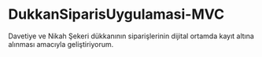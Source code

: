 # DukkanSiparisUygulamasi-MVC

Davetiye ve Nikah Şekeri dükkanının siparişlerinin dijital ortamda kayıt altına alınması amacıyla geliştiriyorum.
